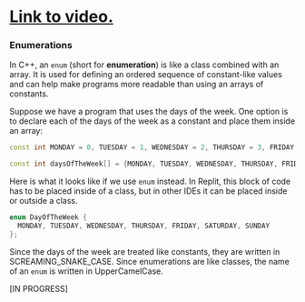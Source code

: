 # [Link to video.](TODO)

### Enumerations

In C++, an `enum` (short for **enumeration**) is like a class combined with an array. It is used for defining an ordered sequence of constant-like values and can help make programs more readable than using an arrays of constants.

Suppose we have a program that uses the days of the week. One option is to declare each of the days of the week as a constant and place them inside an array:

```cpp
const int MONDAY = 0, TUESDAY = 1, WEDNESDAY = 2, THURSDAY = 3, FRIDAY = 4, SATURDAY = 5, SUNDAY = 6;

const int daysOfTheWeek[] = {MONDAY, TUESDAY, WEDNESDAY, THURSDAY, FRIDAY, SATURDAY, SUNDAY};
```

Here is what it looks like if we use `enum` instead. In Replit, this block of code has to be placed inside of a class, but in other IDEs it can be placed inside or outside a class.

```cpp
enum DayOfTheWeek {
  MONDAY, TUESDAY, WEDNESDAY, THURSDAY, FRIDAY, SATURDAY, SUNDAY
};
```

Since the days of the week are treated like constants, they are written in SCREAMING_SNAKE_CASE. Since enumerations are like classes, the name of an `enum` is written in UpperCamelCase.

[IN PROGRESS]

<!-- Not only does the program becomes more concise and readable with the use of `enum`, we also don't lose any functionality.

If we want to print all the days of the week followed by its value, we can do this:

```cpp
for (DayOfTheWeek d : DayOfTheWeek.values() {
  cout << d + ": " + d.ordinal() << endl;
}
```

Now suppose we want to pair each day of the week with some additional information. We can do that by adding a **field** for the additional information and a **constructor** that takes in the additional as a parameter. Constructors are methods that create objects (in this case, it creates an enum for each day of the week) and fields are properties that objects have. We can access fields using the notation `object.field` (replace `object` with the object and `field` with the field).


```cpp
public enum DayOfTheWeek {
  
  MONDAY("Alright let's get this day over with."), 
  TUESDAY("Oh good, Monday is over."),
  WEDNESDAY("Halfway through the week!"), 
  THURSDAY("It's almost Friday."), 
  FRIDAY("It's almost the weekend!"), 
  SATURDAY("Zzzzzzz."), 
  SUNDAY("Oh no, it's Monday tomorrow.");
  
  const String message; // creates a field called "message" that goes with each day of the week

  DayOfTheWeek(String s) { // this is the constructor
    this.message = s; // sets the message to the argument that was passed in (we're going to learn more about "this" later this unit)
  }
  
}
```

Now we can print the message that goes with each day of the week.

```cpp
for (DayOfTheWeek d : DayOfTheWeek.values()) {
  System.out.println(d + ": " + d.message);
}
```

```
MONDAY: Alright let's get this day over with.
TUESDAY: Oh good, Monday is over.
WEDNESDAY: Halfway through the week!
THURSDAY: It's almost Friday.
FRIDAY: It's almost the weekend!
SATURDAY: Zzzzzzz.
SUNDAY: Oh no, it's Monday tomorrow.
``` -->
